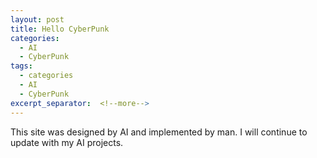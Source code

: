 ```yaml
---
layout: post
title: Hello CyberPunk
categories:
  - AI
  - CyberPunk
tags:
  - categories
  - AI
  - CyberPunk
excerpt_separator:  <!--more-->
---
```


This site was designed by AI and implemented by man. I will continue to update with my AI projects.
